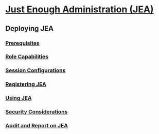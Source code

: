 # [Just Enough Administration (JEA)](overview.md)
## Deploying JEA
### [Prerequisites](prerequisites.md)
### [Role Capabilities](role-capabilities.md)
### [Session Configurations](session-configurations.md)
### [Registering JEA](register-jea.md)
### [Using JEA](using-jea.md)
### [Security Considerations](security-considerations.md)
### [Audit and Report on JEA](audit-and-report.md)

